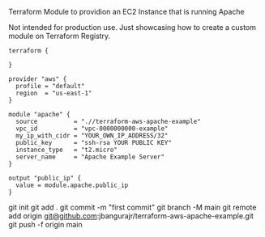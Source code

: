 Terraform Module to providion an EC2 Instance that is running Apache

Not intended for production use. Just showcasing how to create a custom module on Terraform Registry.

```hcl
terraform {

}

provider "aws" {
  profile = "default"
  region  = "us-east-1"
}

module "apache" {
  source          = ".//terraform-aws-apache-example"
  vpc_id          = "vpc-0000000000-example"
  my_ip_with_cidr = "YOUR_OWN_IP_ADDRESS/32"
  public_key      = "ssh-rsa YOUR PUBLIC KEY"
  instance_type   = "t2.micro"
  server_name     = "Apache Example Server"
}

output "public_ip" {
  value = module.apache.public_ip
}
```


git init
git add .
git commit -m "first commit"
git branch -M main
git remote add origin git@github.com:jbangurajr/terraform-aws-apache-example.git
git push -f origin main